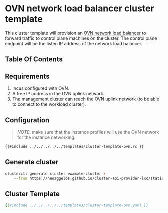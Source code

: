 # OVN network load balancer cluster template

This cluster template will provision an [OVN network load balancer] to forward traffic to control plane machines on the cluster. The control plane endpoint will be the listen IP address of the network load balancer.

## Table Of Contents

<!-- toc -->

## Requirements

1. Incus configured with OVN.
2. A free IP address in the OVN uplink network.
3. The management cluster can reach the OVN uplink network (to be able to connect to the workload cluster).

## Configuration

> *NOTE*: make sure that the instance profiles will use the OVN network for the instance networking.

```bash
{{#include ../../../../../templates/cluster-template-ovn.rc }}
```

## Generate cluster

```bash
clusterctl generate cluster example-cluster \
    --from https://neoaggelos.github.io/cluster-api-provider-lxc/static/v0.1/release/templates/ovn.yaml
```

## Cluster Template

```yaml
{{#include ../../../../../templates/cluster-template-ovn.yaml }}
```

<!-- links -->
[OVN network load balancer]: https://linuxcontainers.org/incus/docs/main/howto/network_load_balancers/
